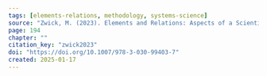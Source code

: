 ```yaml
---
tags: [elements-relations, methodology, systems-science]
source: "Zwick, M. (2023). Elements and Relations: Aspects of a Scientific Metaphysics (Vol. 35). Springer International Publishing."
page: 194
chapter: ""
citation_key: "zwick2023"
doi: "https://doi.org/10.1007/978-3-030-99403-7"
created: 2025-01-17
---
```


